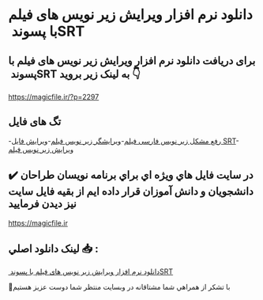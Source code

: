 # دانلود نرم افزار ویرایش زیر نویس های فیلم با پسوند ‏SRT

## برای دریافت دانلود نرم افزار ویرایش زیر نویس های فیلم با پسوند ‏SRT به لینک زیر بروید 👇

https://magicfile.ir/?p=2297

## تگ های فایل

-[رفع مشکل زیر نویس فارسی فیلم](https://magicfile.ir/product/%d9%86%d8%b1%d9%85-%d8%a7%d9%81%d8%b2%d8%a7%d8%b1-%d9%88%db%8c%d8%b1%d8%a7%db%8c%d8%b4-%d8%b2%db%8c%d8%b1-%d9%86%d9%88%db%8c%d8%b3-%d9%87%d8%a7%db%8c-%d9%81%db%8c%d9%84%d9%85-%d8%a8%d8%a7-%d9%be%d8%b3%d9%88%d9%86%d8%af-srt/)-[ویرایشگر زیر نویس فیلم](https://magicfile.ir/product/%d9%86%d8%b1%d9%85-%d8%a7%d9%81%d8%b2%d8%a7%d8%b1-%d9%88%db%8c%d8%b1%d8%a7%db%8c%d8%b4-%d8%b2%db%8c%d8%b1-%d9%86%d9%88%db%8c%d8%b3-%d9%87%d8%a7%db%8c-%d9%81%db%8c%d9%84%d9%85-%d8%a8%d8%a7-%d9%be%d8%b3%d9%88%d9%86%d8%af-srt/)-[ویرایش فایل SRT](https://magicfile.ir/product/%d9%86%d8%b1%d9%85-%d8%a7%d9%81%d8%b2%d8%a7%d8%b1-%d9%88%db%8c%d8%b1%d8%a7%db%8c%d8%b4-%d8%b2%db%8c%d8%b1-%d9%86%d9%88%db%8c%d8%b3-%d9%87%d8%a7%db%8c-%d9%81%db%8c%d9%84%d9%85-%d8%a8%d8%a7-%d9%be%d8%b3%d9%88%d9%86%d8%af-srt/)-[ویرایش زیر نویس فیلم](https://magicfile.ir/product/%d9%86%d8%b1%d9%85-%d8%a7%d9%81%d8%b2%d8%a7%d8%b1-%d9%88%db%8c%d8%b1%d8%a7%db%8c%d8%b4-%d8%b2%db%8c%d8%b1-%d9%86%d9%88%db%8c%d8%b3-%d9%87%d8%a7%db%8c-%d9%81%db%8c%d9%84%d9%85-%d8%a8%d8%a7-%d9%be%d8%b3%d9%88%d9%86%d8%af-srt/)

## ✔️ در سايت فايل هاي ويژه اي براي برنامه نويسان طراحان دانشجويان و دانش آموزان قرار داده ايم از بقيه فايل سايت نيز ديدن فرماييد

https://magicfile.ir


## لينک دانلود اصلي 📥 :

[دانلود نرم افزار ویرایش زیر نویس های فیلم با پسوند ‏SRT](https://magicfile.ir/product/%d9%86%d8%b1%d9%85-%d8%a7%d9%81%d8%b2%d8%a7%d8%b1-%d9%88%db%8c%d8%b1%d8%a7%db%8c%d8%b4-%d8%b2%db%8c%d8%b1-%d9%86%d9%88%db%8c%d8%b3-%d9%87%d8%a7%db%8c-%d9%81%db%8c%d9%84%d9%85-%d8%a8%d8%a7-%d9%be%d8%b3%d9%88%d9%86%d8%af-srt/) 


🙏با تشکر از همراهي شما مشتاقانه در وبسایت منتظر شما دوست عزیز هستیم

